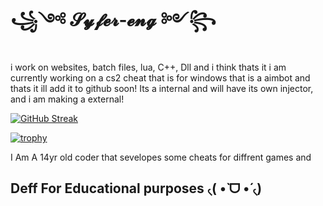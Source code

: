 # ꧁༺ 𝓢𝔂𝓯𝓮𝓻-𝓮𝓷𝓰 ༻꧂


i work on websites, batch files, lua, C++, Dll and i think thats it i am currently working on a cs2 cheat that is for windows that is a aimbot and thats it ill add it to github soon! Its a internal and will have its own injector, and i am making a external!

<a href="https://github.com/Syfer-eng"><img src="https://streak-stats.demolab.com?user=SYFER-eng&theme=burnt-neon" alt="GitHub Streak" /></a>

[![trophy](https://github-profile-trophy.vercel.app/?username=SYFER-eng&theme=matrix)](https://github.com/Syfer-eng)

I Am A 14yr old coder that sevelopes some cheats for diffrent games and 

## Deff For Educational purposes ৻(  •̀ ᗜ •́  ৻)



<a href="https://drive.google.com/file/d/1joB-F1BS8IuTatp_SeJR7Qy-vWP6kwXT/preview" alt="GitHub Streak" /></a>
